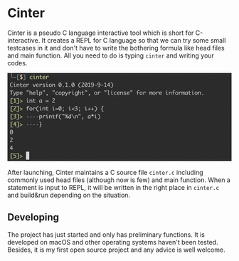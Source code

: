 # Cinter

Cinter is a pseudo C language interactive tool which is short for C-interactive. It creates a REPL for C language so that we can try some small testcases in it and don't have to write the bothering formula like head files and main function. All you need to do is typing `cinter` and writing your codes. 

![example](example.png)

After launching, Cinter maintains a C source file `cinter.c` including commonly used head files (although now is few) and main function. When a statement is input to REPL, it will be written in the right place in `cinter.c` and build&run depending on the situation. 

## Developing

The project has just started and only has preliminary functions. It is developed on macOS and other operating systems haven't been tested. Besides, it is my first open source project and any advice is well welcome. 
